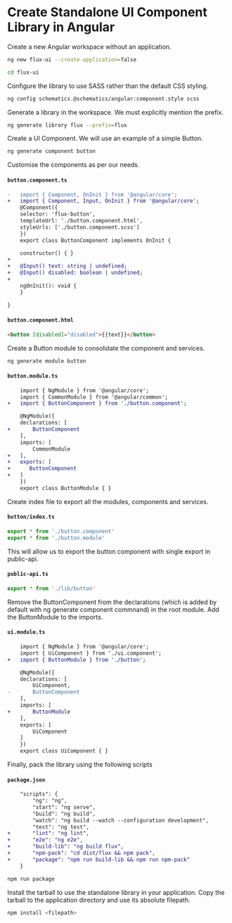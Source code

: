 # Create Standalone UI Component Library in Angular

Create a new Angular workspace without an application.
```bash
ng new flux-ui --create-application=false
```

```bash
cd flux-ui
```

Configure the library to use SASS rather than the default CSS styling.
```bash
ng config schematics.@schematics/angular:component.style scss
```

Generate a library in the workspace. We must explicitly mention the prefix. 
```bash
ng generate library flux --prefix=flux
```

Create a UI Component. We will use an example of a simple Button.
```bash
ng generate component button
```

Customise the components as per our needs.
#### **`button.component.ts`**
```diff
-   import { Component, OnInit } from '@angular/core';
+   import { Component, Input, OnInit } from '@angular/core';
    @Component({
    selector: 'flux-button',
    templateUrl: './button.component.html',
    styleUrls: ['./button.component.scss']
    })
    export class ButtonComponent implements OnInit {

    constructor() { }
+    
+   @Input() text: string | undefined;
+   @Input() disabled: boolean | undefined;
+
    ngOnInit(): void {
    }

}
```

#### **`button.component.html`**
```HTML
<button [disabled]="disabled">{{text}}</button>
```

Create a Button module to consolidate the component and services.
```bash
ng generate module button
```

#### **`button.module.ts`**
```diff
    import { NgModule } from '@angular/core';
    import { CommonModule } from '@angular/common';
+   import { ButtonComponent } from './button.component';

    @NgModule({
    declarations: [
+       ButtonComponent
    ],
    imports: [
        CommonModule
+   ],
+   exports: [
+      ButtonComponent
+   ]
    })
    export class ButtonModule { }
```

Create index file to export all the modules, components and services.
#### **`button/index.ts`**
```ts
export * from './button.component'
export * from './button.module'
```

This will allow us to export the button component with single export in public-api.
#### **`public-api.ts`**
```ts
export * from './lib/button'
```
Remove the ButtonComponent from the declarations (which is added by default with ng generate component commnand) in the root module. Add the ButtonModule to the imports.
#### **`ui.module.ts`**
```diff
    import { NgModule } from '@angular/core';
    import { UiComponent } from './ui.component';
+   import { ButtonModule } from './button';

    @NgModule({
    declarations: [
        UiComponent,
-       ButtonComponent
    ],
    imports: [
+       ButtonModule
    ],
    exports: [
        UiComponent
    ]
    })
    export class UiComponent { }
```

Finally, pack the library using the following scripts
#### **`package.json`**
```diff
    "scripts": {
        "ng": "ng",
        "start": "ng serve",
        "build": "ng build",
        "watch": "ng build --watch --configuration development",
        "test": "ng test",
+       "lint": "ng lint",
+       "e2e": "ng e2e",
+       "build-lib": "ng build flux",
+       "npm-pack": "cd dist/flux && npm pack",
+       "package": "npm run build-lib && npm run npm-pack"
    }
```
```bash
npm run package
```

Install the tarball to use the standalone library in your application. Copy the tarball to the application directory and use its absolute filepath.

```bash
npm install <filepath>
```
